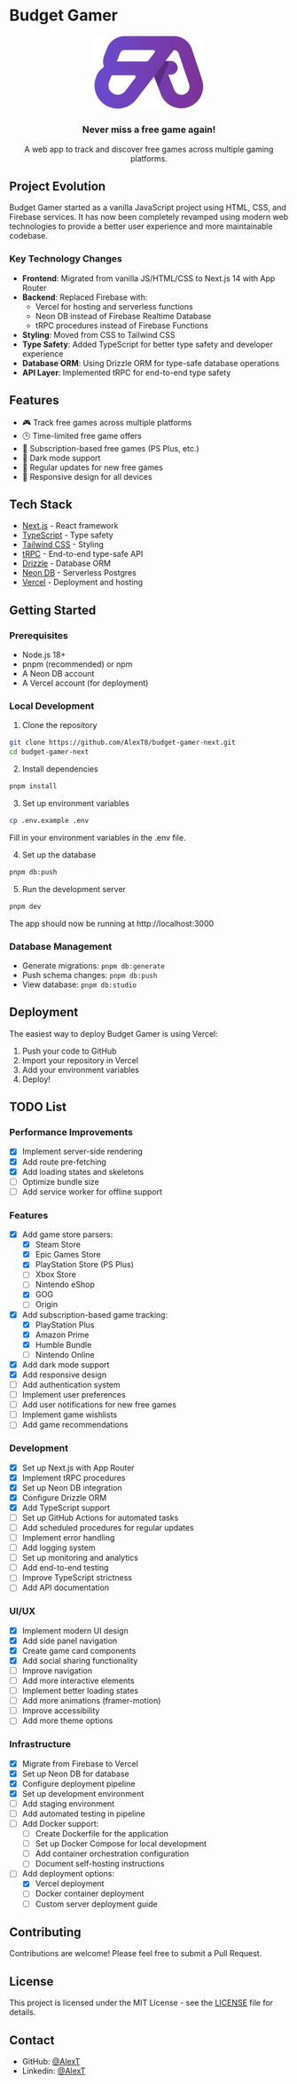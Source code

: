 # Budget Gamer

<div align="center">
  <img src="/public/images/icons/Color Favicon.svg" alt="Budget Gamer Logo" width="200"/>
  <h3>Never miss a free game again!</h3>
  <p>A web app to track and discover free games across multiple gaming platforms.</p>
</div>

## Project Evolution

Budget Gamer started as a vanilla JavaScript project using HTML, CSS, and Firebase services. It has now been completely revamped using modern web technologies to provide a better user experience and more maintainable codebase.

### Key Technology Changes

- **Frontend**: Migrated from vanilla JS/HTML/CSS to Next.js 14 with App Router
- **Backend**: Replaced Firebase with:
  - Vercel for hosting and serverless functions
  - Neon DB instead of Firebase Realtime Database
  - tRPC procedures instead of Firebase Functions
- **Styling**: Moved from CSS to Tailwind CSS
- **Type Safety**: Added TypeScript for better type safety and developer experience
- **Database ORM**: Using Drizzle ORM for type-safe database operations
- **API Layer**: Implemented tRPC for end-to-end type safety

## Features

- 🎮 Track free games across multiple platforms
- 🕒 Time-limited free game offers
- 🎁 Subscription-based free games (PS Plus, etc.)
- 🌙 Dark mode support
- 🔄 Regular updates for new free games
- 📱 Responsive design for all devices

## Tech Stack

- [Next.js](https://nextjs.org) - React framework
- [TypeScript](https://www.typescriptlang.org/) - Type safety
- [Tailwind CSS](https://tailwindcss.com) - Styling
- [tRPC](https://trpc.io) - End-to-end type-safe API
- [Drizzle](https://orm.drizzle.team) - Database ORM
- [Neon DB](https://neon.tech) - Serverless Postgres
- [Vercel](https://vercel.com) - Deployment and hosting

## Getting Started

### Prerequisites

- Node.js 18+
- pnpm (recommended) or npm
- A Neon DB account
- A Vercel account (for deployment)

### Local Development

1. Clone the repository

```bash
git clone https://github.com/AlexT8/budget-gamer-next.git
cd budget-gamer-next
```

2. Install dependencies

```bash
pnpm install
```

3. Set up environment variables

```bash
cp .env.example .env
```

Fill in your environment variables in the .env file.

4. Set up the database

```bash
pnpm db:push
```

5. Run the development server

```bash
pnpm dev
```

The app should now be running at http://localhost:3000

### Database Management

- Generate migrations: `pnpm db:generate`
- Push schema changes: `pnpm db:push`
- View database: `pnpm db:studio`

## Deployment

The easiest way to deploy Budget Gamer is using Vercel:

1. Push your code to GitHub
2. Import your repository in Vercel
3. Add your environment variables
4. Deploy!

## TODO List

### Performance Improvements

- [x] Implement server-side rendering
- [x] Add route pre-fetching
- [x] Add loading states and skeletons
- [ ] Optimize bundle size
- [ ] Add service worker for offline support

### Features

- [x] Add game store parsers:
  - [x] Steam Store
  - [x] Epic Games Store
  - [x] PlayStation Store (PS Plus)
  - [ ] Xbox Store
  - [ ] Nintendo eShop
  - [x] GOG
  - [ ] Origin
- [x] Add subscription-based game tracking:
  - [x] PlayStation Plus
  - [x] Amazon Prime
  - [x] Humble Bundle
  - [ ] Nintendo Online
- [x] Add dark mode support
- [x] Add responsive design
- [ ] Add authentication system
- [ ] Implement user preferences
- [ ] Add user notifications for new free games
- [ ] Implement game wishlists
- [ ] Add game recommendations

### Development

- [x] Set up Next.js with App Router
- [x] Implement tRPC procedures
- [x] Set up Neon DB integration
- [x] Configure Drizzle ORM
- [x] Add TypeScript support
- [ ] Set up GitHub Actions for automated tasks
- [ ] Add scheduled procedures for regular updates
- [ ] Implement error handling
- [ ] Add logging system
- [ ] Set up monitoring and analytics
- [ ] Add end-to-end testing
- [ ] Improve TypeScript strictness
- [ ] Add API documentation

### UI/UX

- [x] Implement modern UI design
- [x] Add side panel navigation
- [x] Create game card components
- [x] Add social sharing functionality
- [ ] Improve navigation
- [ ] Add more interactive elements
- [ ] Implement better loading states
- [ ] Add more animations (framer-motion)
- [ ] Improve accessibility
- [ ] Add more theme options

### Infrastructure

- [x] Migrate from Firebase to Vercel
- [x] Set up Neon DB for database
- [x] Configure deployment pipeline
- [x] Set up development environment
- [ ] Add staging environment
- [ ] Add automated testing in pipeline
- [ ] Add Docker support:
  - [ ] Create Dockerfile for the application
  - [ ] Set up Docker Compose for local development
  - [ ] Add container orchestration configuration
  - [ ] Document self-hosting instructions
- [ ] Add deployment options:
  - [x] Vercel deployment
  - [ ] Docker container deployment
  - [ ] Custom server deployment guide

## Contributing

Contributions are welcome! Please feel free to submit a Pull Request.

## License

This project is licensed under the MIT License - see the [LICENSE](LICENSE) file for details.

## Contact

- GitHub: [@AlexT](https://github.com/alexandru-tiron)
- Linkedin: [@AlexT](https://www.linkedin.com/in/alextiron)



